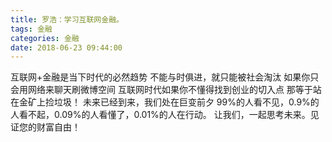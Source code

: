```yaml
---
title: 罗浩：学习互联网金融。
tags: 金融
categories: 金融
date: 2018-06-23 09:44:00
---
```


互联网+金融是当下时代的必然趋势
不能与时俱进，就只能被社会淘汰
如果你只会用网络来聊天刷微博空间
互联网时代如果你不懂得找到创业的切入点
那等于站在金矿上捡垃圾！
未来已经到来，我们处在巨变前夕
99%的人看不见，0.9%的人看不起，0.09%的人看懂了，0.01%的人在行动。
让我们，一起思考未来。见证您的财富自由！

